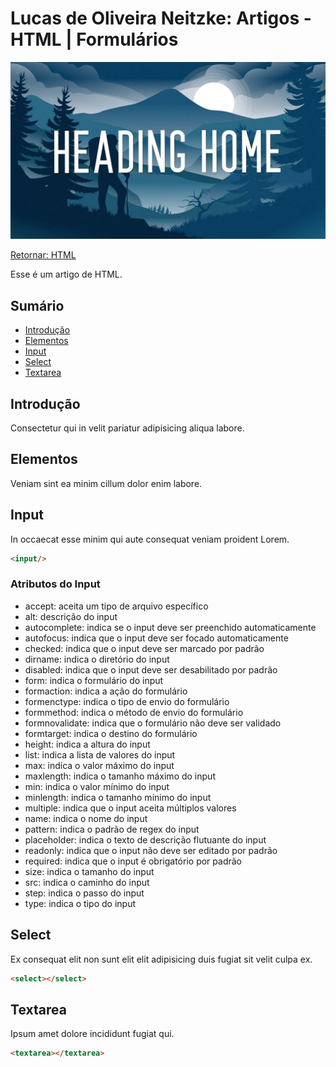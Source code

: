 # Lucas de Oliveira Neitzke: Artigos - HTML | Formulários

<img src="./img/header.jpg"/>

[Retornar: HTML](../html.md)

Esse é um artigo de HTML.

## Sumário

- [Introdução](#teste)
- [Elementos](#teste)
- [Input](#teste)
- [Select](#teste)
- [Textarea](#teste)

## Introdução

Consectetur qui in velit pariatur adipisicing aliqua labore.

## Elementos

Veniam sint ea minim cillum dolor enim labore.

## Input

In occaecat esse minim qui aute consequat veniam proident Lorem.

```html
<input/>
```

### Atributos do Input

- accept: aceita um tipo de arquivo específico
- alt: descrição do input
- autocomplete: indica se o input deve ser preenchido automaticamente
- autofocus: indica que o input deve ser focado automaticamente
- checked: indica que o input deve ser marcado por padrão
- dirname: indica o diretório do input
- disabled: indica que o input deve ser desabilitado por padrão
- form: indica o formulário do input
- formaction: indica a ação do formulário
- formenctype: indica o tipo de envio do formulário
- formmethod: indica o método de envio do formulário
- formnovalidate: indica que o formulário não deve ser validado 
- formtarget: indica o destino do formulário
- height: indica a altura do input
- list: indica a lista de valores do input
- max: indica o valor máximo do input
- maxlength: indica o tamanho máximo do input
- min: indica o valor mínimo do input
- minlength: indica o tamanho mínimo do input
- multiple: indica que o input aceita múltiplos valores
- name: indica o nome do input
- pattern: indica o padrão de regex do input
- placeholder: indica o texto de descrição flutuante do input
- readonly: indica que o input não deve ser editado por padrão
- required: indica que o input é obrigatório por padrão
- size: indica o tamanho do input
- src: indica o caminho do input
- step: indica o passo do input
- type: indica o tipo do input

## Select

Ex consequat elit non sunt elit elit adipisicing duis fugiat sit velit culpa ex.

```html
<select></select>
```

## Textarea

Ipsum amet dolore incididunt fugiat qui.

```html
<textarea></textarea>
```